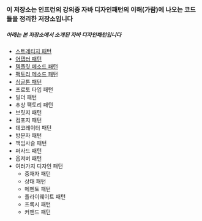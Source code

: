 
### 이 저장소는 인프런의 강의중 자바 디자인패턴의 이해(가람)에 나오는 코드들을 정리한 저장소입니다

##### 아래는 본 저장소에서 소개된 자바 디자인패턴입니다

+ [스트레티지 패턴](https://geunyang93.tistory.com/7)
+ [어댑터 패턴](https://geunyang93.tistory.com/8?category=782696)
+ [템플릿 메소드 패턴](https://geunyang93.tistory.com/9)
+ [팩토리 메소드 패턴](https://geunyang93.tistory.com/10)
+ [싱글톤 패턴](https://geunyang93.tistory.com/11)
+ 프로토 타입 패턴
+ 빌더 패턴
+ 추상 팩토리 패턴
+ 브릿지 패턴
+ 컴포지 패턴
+ 데코레이터 패턴
+ 방문자 패턴
+ 책임사슬 패턴
+ 퍼사드 패턴
+ 옵저버 패턴
+ 여러가지 디자인 패턴
  - 중재자 패턴
  - 상태 패턴
  - 메멘토 패턴
  - 플라이웨이트 패턴
  - 프록시 패턴
  - 커맨드 패턴
